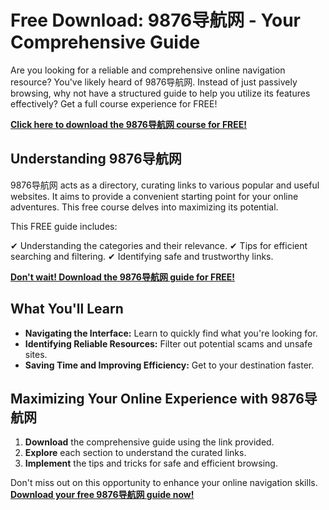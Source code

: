 # Free Download: 9876导航网 - Your Comprehensive Guide

Are you looking for a reliable and comprehensive online navigation resource? You've likely heard of 9876导航网. Instead of just passively browsing, why not have a structured guide to help you utilize its features effectively? Get a full course experience for FREE!

[**Click here to download the 9876导航网 course for FREE!**](https://udemywork.com/9876-dao-hang-wang)

## Understanding 9876导航网

9876导航网 acts as a directory, curating links to various popular and useful websites. It aims to provide a convenient starting point for your online adventures. This free course delves into maximizing its potential.

This FREE guide includes:

✔ Understanding the categories and their relevance.
✔ Tips for efficient searching and filtering.
✔ Identifying safe and trustworthy links.

[**Don't wait! Download the 9876导航网 guide for FREE!**](https://udemywork.com/9876-dao-hang-wang)

## What You'll Learn

*   **Navigating the Interface:** Learn to quickly find what you're looking for.
*   **Identifying Reliable Resources:** Filter out potential scams and unsafe sites.
*   **Saving Time and Improving Efficiency:** Get to your destination faster.

## Maximizing Your Online Experience with 9876导航网

1. **Download** the comprehensive guide using the link provided.
2. **Explore** each section to understand the curated links.
3. **Implement** the tips and tricks for safe and efficient browsing.

Don't miss out on this opportunity to enhance your online navigation skills. [**Download your free 9876导航网 guide now!**](https://udemywork.com/9876-dao-hang-wang)
